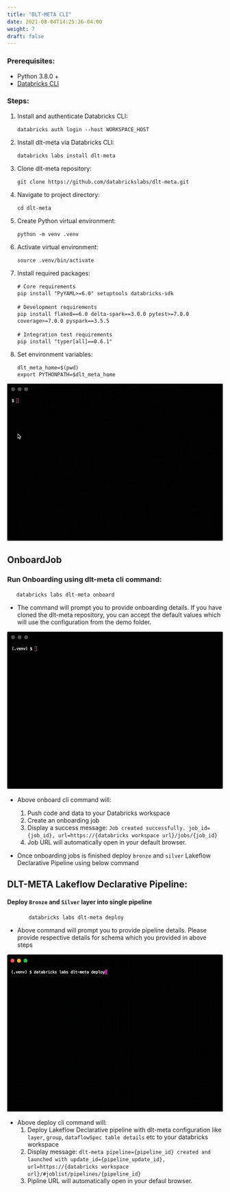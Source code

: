 ```yaml
---
title: "DLT-META CLI"
date: 2021-08-04T14:25:26-04:00
weight: 7
draft: false
---
```


### Prerequisites:
- Python 3.8.0 +
- [Databricks CLI](https://docs.databricks.com/en/dev-tools/cli/tutorial.html)

### Steps:
1. Install and authenticate Databricks CLI:
    ```commandline
    databricks auth login --host WORKSPACE_HOST
    ```

2. Install dlt-meta via Databricks CLI:
    ```commandline
    databricks labs install dlt-meta
    ```

3. Clone dlt-meta repository:
    ```commandline
    git clone https://github.com/databrickslabs/dlt-meta.git
    ```

4. Navigate to project directory:
    ```commandline
    cd dlt-meta
    ```

5. Create Python virtual environment:
    ```commandline
    python -m venv .venv
    ```

6. Activate virtual environment:
    ```commandline
    source .venv/bin/activate
    ```

7. Install required packages:
    ```commandline
    # Core requirements
    pip install "PyYAML>=6.0" setuptools databricks-sdk

    # Development requirements
    pip install flake8==6.0 delta-spark==3.0.0 pytest>=7.0.0 coverage>=7.0.0 pyspark==3.5.5

    # Integration test requirements
    pip install "typer[all]==0.6.1"
    ```

8. Set environment variables:
    ```commandline
    dlt_meta_home=$(pwd)
    export PYTHONPATH=$dlt_meta_home
    ```

![onboardingDLTMeta.gif](/images/onboardingDLTMeta.gif)

## OnboardJob 
### Run Onboarding using dlt-meta cli command: 
 ```shell 
    databricks labs dlt-meta onboard
``` 
- The command will prompt you to provide onboarding details. If you have cloned the dlt-meta repository, you can accept the default values which will use the configuration from the demo folder.

![onboardingDLTMeta_2.gif](/images/onboardingDLTMeta_2.gif)

- Above onboard cli command will:
   1. Push code and data to your Databricks workspace
   2. Create an onboarding job
   3. Display a success message: ```Job created successfully. job_id={job_id}, url=https://{databricks workspace url}/jobs/{job_id}```
   4. Job URL will automatically open in your default browser.


- Once onboarding jobs is finished deploy `bronze` and `silver` Lakeflow Declarative Pipeline using below command

## DLT-META Lakeflow Declarative Pipeline: 

#### Deploy ```Bronze``` and ```Silver``` layer into single pipeline
 ```shell 
        databricks labs dlt-meta deploy
   ```
- Above command will prompt you to provide pipeline details. Please provide respective details for schema which you provided in above steps

![deployingDLTMeta_bronze_silver.gif](/images/deployingDLTMeta_bronze_silver.gif)

- Above deploy cli command will:
   1. Deploy Lakeflow Declarative pipeline with dlt-meta configuration like ```layer```, ```group```, ```dataflowSpec table details``` etc to your databricks workspace
   2. Display message: ```dlt-meta pipeline={pipeline_id} created and launched with update_id={pipeline_update_id}, url=https://{databricks workspace url}/#joblist/pipelines/{pipeline_id}```
   3. Pipline URL will automatically open in your defaul browser.


